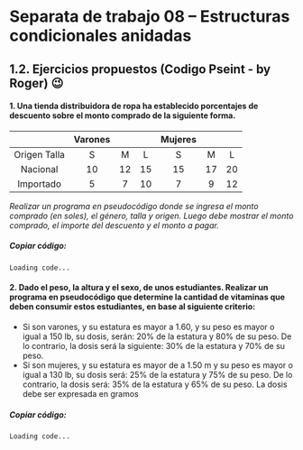 # Separata de trabajo 08 – Estructuras condicionales anidadas

## 1.2. Ejercicios propuestos (Codigo Pseint - by Roger) 😉

#### 1.	Una tienda distribuidora de ropa ha establecido porcentajes de descuento sobre el monto comprado de la siguiente forma.

|  | Varones |  |  | Mujeres |  |  |
| :---: | :---: | :---: | :---: | :---: | :---: | :---: |
| Origen Talla | $\mathrm{S}$ | $\mathrm{M}$ | $\mathrm{L}$ | $\mathrm{S}$ | $\mathrm{M}$ | $\mathrm{L}$ |
| Nacional | 10 | 12 | 15 | 15 | 17 | 20 |
| Importado | 5 | 7 | 10 | 7 | 9 | 12 |

*Realizar un programa en pseudocódigo donde se ingresa el monto comprado (en soles), el género, talla y origen. Luego debe mostrar el monto comprado, el importe del descuento y el monto a pagar.*

##### *Copiar código:*
```
Loading code...
```

#### 2.	Dado el peso, la altura y el sexo, de unos estudiantes. Realizar un programa en pseudocódigo que determine la cantidad de vitaminas que deben consumir estos estudiantes, en base al siguiente criterio: 

- Si son varones, y su estatura es mayor a 1.60, y su peso es mayor o igual a 150 lb, su dosis, serán: 20% de la estatura y 80% de su peso. De lo contrario, la dosis será la siguiente: 30% de la estatura y 70% de su peso.  
- Si son mujeres, y su estatura es mayor de a 1.50 m y su peso es mayor o igual a 130 lb, su dosis será: 25% de la estatura y 75% de su peso. De lo contrario, la dosis será: 35% de la estatura y 65% de su peso. La dosis debe ser expresada en gramos 

##### *Copiar código:*
```
Loading code...
```